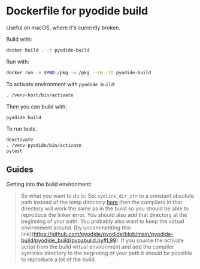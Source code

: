 # Dockerfile for pyodide build
Useful on macOS, where it's currently broken.

Build with:

```bash
docker build . -t pyodide-build
```

Run with:

```bash
docker run -v $PWD:/pkg -w /pkg --rm -it pyodide-build
```

To activate environment with `pyodide build`:

```bash
. /venv-host/bin/activate
```

Then you can build with:

```bash
pyodide build
```

To run tests.

```bash
deactivate
. /venv-pyodide/bin/activate
pytest
```


## Guides

Getting into the build environment:

> So what you want to do is: Set `symlink_dir_str` to a constant absolute path instead of the temp directory
> [here](https://github.com/pyodide/pyodide/blob/main/pyodide-build/pyodide_build/pypabuild.py#L208)
> then the compilers in that directory will work the same as in the build
> so you should be able to reproduce the linker error.
> You should also add that directory at the beginning of your path.
> You probably also want to keep the virtual environment around.
> [by uncommenting this line])https://github.com/pyodide/pyodide/blob/main/pyodide-build/pyodide_build/pypabuild.py#L99).
> If you source the activate script from the build virtual environment and add
> the compiler symlinks directory to the beginning of your path
> it should be possible to reproduce a lot of the build.
